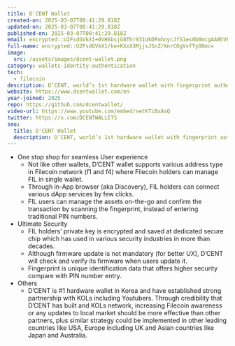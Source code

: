 ```yaml
---
title: D'CENT Wallet
created-on: 2025-03-07T00:41:29.818Z
updated-on: 2025-03-07T00:41:29.818Z
published-on: 2025-03-07T00:41:29.818Z
email: encrypted::U2FsdGVkX1+0VHSbsjG8Thr931UkDFmhnycJfG1es0b0mcgAA8hVP9b6gupIK7CX
full-name: encrypted::U2FsdGVkX1/ke+KXxX3MjjsJSnZ/XnrCOgVvfTyO0mc=
image:
  src: /assets/images/dcent-wallet.png
category: wallets-identity-authentication
tech:
  - filecoin
description: D’CENT, world’s 1st hardware wallet with fingerprint authentication, helps to manage digital assets in 70+ mainnets securely and connects its dApp.
website: https://www.dcentwallet.com/en
year-joined: 2025
repo: https://github.com/dcentwallet/
video-url: https://www.youtube.com/embed/setKTiBxAsQ
twitter: https://x.com/DCENTWALLETS
seo:
  title: D'CENT Wallet
  description: D’CENT, world’s 1st hardware wallet with fingerprint authentication, helps to manage digital assets in 70+ mainnets securely and connects its dApp.
---
```


- One stop shop for seamless User experience
  - Not like other wallets, D’CENT wallet supports various address type in Filecoin network (f1 and f4) where Filecoin holders can manage FIL in single wallet.
  - Through in-App browser (aka Discovery), FIL holders can connect various dApp services by few clicks.
  - FIL users can manage the assets on-the-go and confirm the transaction by scanning the fingerprint, instead of entering traditional PIN numbers.
- Ultimate Security
  - FIL holders’ private key is encrypted and saved at dedicated secure chip which has used in various security industries in more than decades.
  - Although firmware update is not mandatory (for better UX), D’CENT will check and verify its firmware when users update it.
  - Fingerprint is unique identification data that offers higher security compare with PIN number entry.
- Others
  - D’CENT is #1 hardware wallet in Korea and have established strong partnership with KOLs including Youtubers. Through credibility that D’CENT has built and KOLs network, increasing Filecoin awareness or any updates to local market should be more effective than other partners, plus similar strategy could be implemented in other leading countries like USA, Europe including UK and Asian countries like Japan and Australia.

